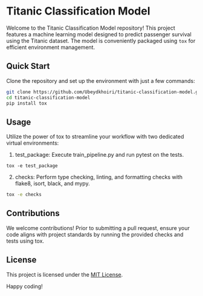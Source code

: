 # Titanic Classification Model

Welcome to the Titanic Classification Model repository! This project features a machine learning model designed to predict passenger survival using the Titanic dataset. The model is conveniently packaged using `tox` for efficient environment management.

## Quick Start

Clone the repository and set up the environment with just a few commands:

```bash
git clone https://github.com/Ubeydkhoiri/titanic-classification-model.git
cd titanic-classification-model
pip install tox
```

## Usage
Utilize the power of tox to streamline your workflow with two dedicated virtual environments:

1. test_package: Execute train_pipeline.py and run pytest on the tests.

```
tox -e test_package
```

2. checks: Perform type checking, linting, and formatting checks with flake8, isort, black, and mypy.

```bash
tox -e checks
```

## Contributions
We welcome contributions! Prior to submitting a pull request, ensure your code aligns with project standards by running the provided checks and tests using tox.

## License
This project is licensed under the [MIT License](https://github.com/Ubeydkhoiri/titanic-classification-model/LICENSE).

Happy coding!
